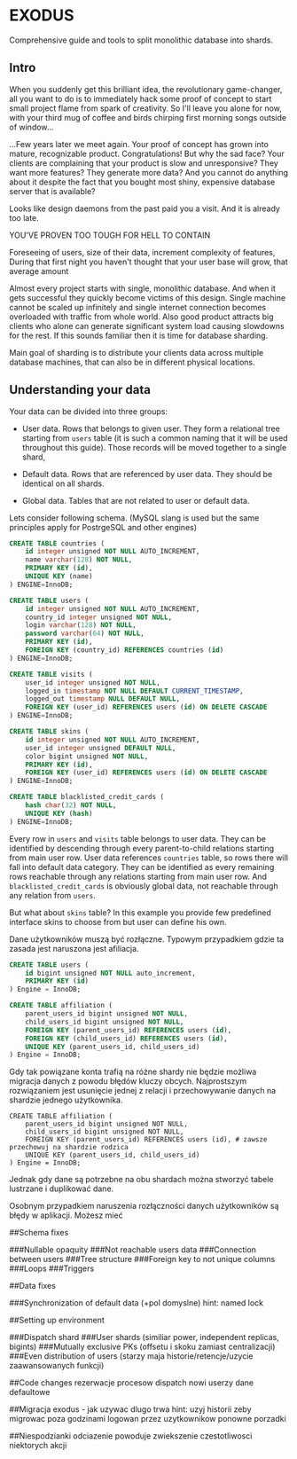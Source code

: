 # EXODUS

Comprehensive guide and tools to split monolithic database into shards.


## Intro

When you suddenly get this brilliant idea, the revolutionary game-changer, all you want to do is to immediately hack some proof of concept to start small project flame from spark of creativity. So I'll leave you alone for now, with your third mug of coffee and birds chirping first morning songs outside of window...

...Few years later we meet again. Your proof of concept has grown into mature, recognizable product. Congratulations! But why the sad face? Your clients are complaining that your product is slow and unresponsive? They want more features? They generate more data? And you cannot do anything about it despite the fact that you bought most shiny, expensive database server that is available?

Looks like design daemons from the past paid you a visit. And it is already too late.

YOU'VE PROVEN TOO TOUGH FOR HELL TO CONTAIN


Foreseeing  of users,  size of their data, increment complexity of features, 
During that first night you haven't thought that your user base will grow, that average amount 

Almost every project starts with single, monolithic database.
And when it gets successful they quickly become victims of this design.
Single machine cannot be scaled up infinitely and single internet connection becomes overloaded with traffic from whole world.
Also good product attracts big clients who alone can generate significant system load causing slowdowns for the rest.
If this sounds familiar then it is time for database sharding.

Main goal of sharding is to distribute your clients data across multiple database machines, that can also be in different physical locations.

## Understanding your data

Your data can be divided into three groups:

* User data. Rows that belongs to given user. They form a relational tree starting from `users` table (it is such a common naming that it will be used throughout this guide). Those records will be moved together to a single shard,

* Default data. Rows that are referenced by user data. They should be identical on all shards.

* Global data. Tables that are not related to user or default data.

Lets consider following schema.
(MySQL slang is used but the same principles apply for PostrgeSQL and other engines)

```sql
CREATE TABLE countries (
  	id integer unsigned NOT NULL AUTO_INCREMENT,
  	name varchar(128) NOT NULL,
  	PRIMARY KEY (id),
  	UNIQUE KEY (name)
) ENGINE=InnoDB;

CREATE TABLE users (
  	id integer unsigned NOT NULL AUTO_INCREMENT,
  	country_id integer unsigned NOT NULL,
  	login varchar(128) NOT NULL,
  	password varchar(64) NOT NULL,
  	PRIMARY KEY (id),
	FOREIGN KEY (country_id) REFERENCES countries (id)
) ENGINE=InnoDB;

CREATE TABLE visits (
  	user_id integer unsigned NOT NULL,
  	logged_in timestamp NOT NULL DEFAULT CURRENT_TIMESTAMP,
  	logged_out timestamp NULL DEFAULT NULL,
  	FOREIGN KEY (user_id) REFERENCES users (id) ON DELETE CASCADE
) ENGINE=InnoDB;

CREATE TABLE skins (
  	id integer unsigned NOT NULL AUTO_INCREMENT,
  	user_id integer unsigned DEFAULT NULL,
  	color bigint unsigned NOT NULL,
  	PRIMARY KEY (id),
  	FOREIGN KEY (user_id) REFERENCES users (id) ON DELETE CASCADE
) ENGINE=InnoDB;

CREATE TABLE blacklisted_credit_cards (
	hash char(32) NOT NULL,
	UNIQUE KEY (hash)
) ENGINE=InnoDB;

```

Every row in `users` and `visits` table belongs to user data. They can be identified by descending through every parent-to-child relations starting from main user row.
User data references `countries` table, so rows there will fall into default data category. They can be identified as every remaining rows reachable through any relations starting from main user row.
And `blacklisted_credit_cards` is obviously global data, not reachable through any relation from `users`.

But what about `skins` table? In this example you provide few predefined interface skins to choose from but user can define his own. 

Dane użytkowników muszą być rozłączne. Typowym przypadkiem gdzie ta zasada jest naruszona jest afiliacja.

```sql
CREATE TABLE users (
    id bigint unsigned NOT NULL auto_increment,
    PRIMARY KEY (id)
) Engine = InnoDB;

CREATE TABLE affiliation (
    parent_users_id bigint unsigned NOT NULL,
    child_users_id bigint unsigned NOT NULL,
    FOREIGN KEY (parent_users_id) REFERENCES users (id),
    FOREIGN KEY (child_users_id) REFERENCES users (id),
    UNIQUE KEY (parent_users_id, child_users_id)
) Engine = InnoDB;
```

Gdy tak powiązane konta trafią na różne shardy nie będzie możliwa migracja danych z powodu błędów kluczy obcych.
Najprostszym rozwiązaniem jest usunięcie jednej z relacji i przechowywanie danych na shardzie jednego użytkownika.

```
CREATE TABLE affiliation (
    parent_users_id bigint unsigned NOT NULL,
    child_users_id bigint unsigned NOT NULL,
    FOREIGN KEY (parent_users_id) REFERENCES users (id), # zawsze przechowuj na shardzie rodzica
    UNIQUE KEY (parent_users_id, child_users_id)
) Engine = InnoDB;
```

Jednak gdy dane są potrzebne na obu shardach można stworzyć tabele lustrzane i duplikować dane.


Osobnym przypadkiem naruszenia rozłączności danych użytkowników są błędy w aplikacji.
Możesz mieć 

##Schema fixes

###Nullable opaquity
###Not reachable users data
###Connection between users
###Tree structure
###Foreign key to not unique columns
###Loops
###Triggers

##Data fixes

###Synchronization of default data
(+pol domyslne)
hint: named lock

##Setting up environment

###Dispatch shard
###User shards
(similiar power, independent replicas, bigints)
###Mutually exclusive PKs
(offsetu i skoku zamiast centralizacji)
###Even distribution of users
(starzy maja historie/retencje/uzycie zaawansowanych funkcji)

##Code changes
rezerwacje procesow
dispatch
nowi userzy
dane defaultowe

##Migracja
exodus - jak uzywac
dlugo trwa
hint: uzyj historii zeby migrowac poza godzinami logowan przez uzytkownikow
ponowne porzadki

##Niespodzianki
odciazenie powoduje zwiekszenie czestotliwosci niektorych akcji
